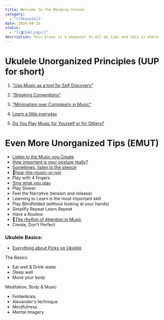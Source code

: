 ```yaml
---
title: Welcome to the Reading Ground
category:
  - "[[Ukulele]]"
date: 2024-08-15
status:
  - "[[🪴Inklings]]"
description: This place is a waypoint to all my tips and this is where most of the writing is happening, it's a long process that requires lots of thinking, editing, reviewing & publishing. It'll keep evolving over time.
---
```

# Ukulele Unorganized Principles (UUP for short)

1. ["Use Music as a tool for Self Discovery" ](/notes/freeexpression)

2. ["Breaking Conventions" ](/notes/conventions)

3. ["Minimalism over Complexity in Music"](/notes/minimalism)

4. [Learn a little everyday](/notes/guide-learning)

5. [Do You Play Music for Yourself or for Others?](/notes/guide-internal-vs-external)
# Even More Unorganized Tips (EMUT)

- [Listen to the Music you Create](/notes/listen) 
- [How important is your posture really?](/notes/posture)
- [Sometimes, listen to the silence](/notes/listen-to-the-silence)
- 📝[hear-the-music-or-not](/notes/hear-the-music-or-not)
- Play with 4 fingers
- [Sing what you play](/notes/sing-what-you-hear) 
- Play Slower
- Feel the Narrative (tension and release)
- Learning to Learn is the most important skill 
- Play Blindfolded (without looking at your hands)
- Simplify Repeat Learn Repeat 
- Have a Routine
- 📝[The rhythm of Attention in Music](/notes/attention-in-music)
- Create, Don't Perfect

### Ukulele Basics:
- [Everything about Picks on Ukulele](/notes/pick)

The Basics
- Eat well & Drink water
- Sleep well
- Move your body 



Meditation, Body & Music
- Feldenkrais
- Alexander's technique
- Mindfulness
- Mental Imagery 